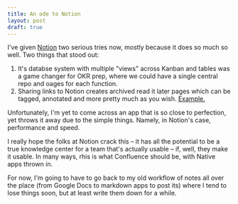 ```yaml
---
title: An ode to Notion
layout: post
draft: true
---
```

I've given [Notion](https://notion.so) two serious tries now, mostly because it does so much so well. Two things that stood out:
1. It's databse system with multiple "views" across Kanban and tables was a game changer for OKR prep, where we could have a single central repo and oages for each function.
2. Sharing links to Notion creates archived read it later pages which can be tagged, annotated and more pretty much as you wish. [Example.](https://www.notion.so/raveesh/Charlie-Munger-A-Lesson-on-Elementary-Worldly-Wisdom-c83e41282e5649938b07493950b94066)

Unfortunately, I'm yet to come across an app that is so close to perfection, yet throws it away due to the simple things. Namely, in Notion's case, performance and speed.

I really hope the folks at Notion crack this – it has all the potential to be a true knowledge center for a team that's actually usable – if, well, they make it usable. In many ways, rhis is what Confluence should be, with Native apps thrown in.

For now, I'm going to have to go back to my old workflow of notes all over the place (from Google Docs to markdown apps to post its) where I tend to lose things soon, but at least write them down for a while.
